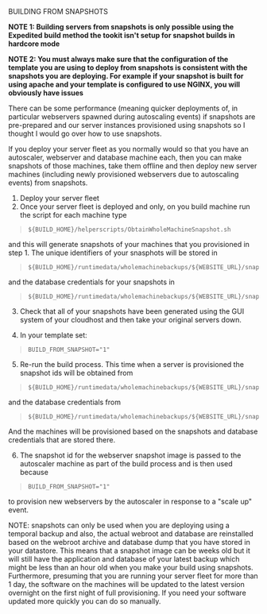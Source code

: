 BUILDING FROM SNAPSHOTS

**NOTE 1: Building servers from snapshots is only possible using the Expedited build method the tookit isn't setup for snapshot builds in hardcore mode**  

**NOTE 2: You must always make sure that the configuration of the template you are using to deploy from snapshots is consistent with the snapshots you are deploying. For example if your snapshot is built for using apache and your template is configured to use NGINX, you will obviously have issues**  

There can be some performance (meaning quicker deployments of, in particular webservers spawned during autoscaling events) if snapshots are pre-prepared and our server instances provisioned using snapshots so I thought I would go over how to use snapshots.

If you deploy your server fleet as you normally would so that you have an autoscaler, webserver and database machine each, then you can make snapshots of those machines, take them offline and then deploy new server machines (including newly provisioned webservers due to autoscaling  events) from snapshots. 

1. Deploy your server fleet
2. Once your server fleet is deployed and only, on you build machine run the script for each machine type

>     ${BUILD_HOME}/helperscripts/ObtainWholeMachineSnapshot.sh


and this will generate snapshots of your machines that you provisioned in step 1. The unique identifiers of your snasphots will be stored in 

>     ${BUILD_HOME}/runtimedata/wholemachinebackups/${WEBSITE_URL}/snapshots/snapshot_ids.dat

and the database credentials for your snapshots in 

>     ${BUILD_HOME}/runtimedata/wholemachinebackups/${WEBSITE_URL}/snapshots/db_credentials.dat

3. Check that all of your snapshots have been generated using the GUI system of your cloudhost and then take your original servers down. 

4. In your template set:

>     BUILD_FROM_SNAPSHOT="1"

5. Re-run the build process. This time when a server is provisioned the snapshot ids will be obtained from 

>     ${BUILD_HOME}/runtimedata/wholemachinebackups/${WEBSITE_URL}/snapshots/snapshot_ids.dat

and the database credentials from 

>     ${BUILD_HOME}/runtimedata/wholemachinebackups/${WEBSITE_URL}/snapshots/db_credentials.dat

And the machines will be provisioned based on the snapshots and database credentials that are stored there.

6. The snapshot id for the webserver snapshot image is passed to the autoscaler machine as part of the build process and is then used because

>     BUILD_FROM_SNAPSHOT="1"

to provision new webservers by the autoscaler in response to a "scale up" event. 

NOTE: snapshots can only be used when you are deploying using a temporal backup and also, the actual webroot and database are reinstalled based on the webroot archive and database dump that you have stored in your datastore. This means that a snapshot image can be weeks old but it will still have the application and database of your latest backup which might be less than an hour old when you make your build using snapshots. Furthermore, presuming that you are running your server fleet for more than 1 day, the software on the machines will be updated to the latest version overnight on the first night of full provisioning. If you  need your software updated more quickly you can do so manually. 
